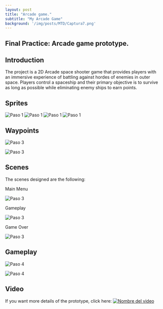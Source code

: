 ```yaml
---
layout: post
title: "Arcade game."
subtitle: "My Arcade Game"
background: '/img/posts/MTD/Captura7.png'
---
```


## Final Practice: Arcade game prototype.
## Introduction

The project  is a 2D Arcade space shooter game that provides players with an immersive experience of battling against hordes of enemies in outer space. Players control a spaceship and their primary objective is to survive as long as possible while eliminating enemy ships to earn points.

## Sprites

 ![Paso 1](/img/posts/MTD/Captura1.png) ![Paso 1](/img/posts/MTD/Captura2.png) ![Paso 1](/img/posts/MTD/Captura3.png) ![Paso 1](/img/posts/MTD/Captura4.png)
 
 
## Waypoints

 ![Paso 3](/img/posts/MTD/Captura14.png)

 ![Paso 3](/img/posts/MTD/Captura15.png)

## Scenes
  The scenes designed are the following:
 
  Main Menu
 
  ![Paso 3](/img/posts/MTD/Captura5.png)
 
  Gameplay
 
  ![Paso 3](/img/posts/MTD/Captura7.png)
 
  Game Over
 
  ![Paso 3](/img/posts/MTD/Captura6.png)

## Gameplay

  ![Paso 4](/img/posts/MTD/gif1.gif)

  ![Paso 4](/img/posts/MTD/gif2.gif)

## Video
If you want more details of the prototype, click here:
[![Nombre del video](https://img.youtube.com/vi/ug6puB1jesQ/0.jpg)](https://youtu.be/ug6puB1jesQ)
